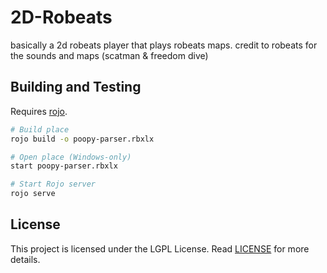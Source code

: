 # 2D-Robeats
basically a 2d robeats player that plays robeats maps. credit to robeats for the sounds and maps (scatman &amp; freedom dive)

## Building and Testing

Requires [rojo](https://github.com/rojo-rbx/rojo).

```bash
# Build place
rojo build -o poopy-parser.rbxlx

# Open place (Windows-only)
start poopy-parser.rbxlx

# Start Rojo server
rojo serve
```

## License

This project is licensed under the LGPL License. Read [LICENSE](LICENSE) for more details.
